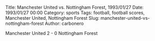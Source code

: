 Title: Manchester United vs. Nottingham Forest, 1993/01/27
Date: 1993/01/27 00:00
Category: sports
Tags: football, football scores, Manchester United, Nottingham Forest
Slug: manchester-united-vs-nottingham-forest
Author: carbonero


Manchester United 2 - 0 Nottingham Forest
